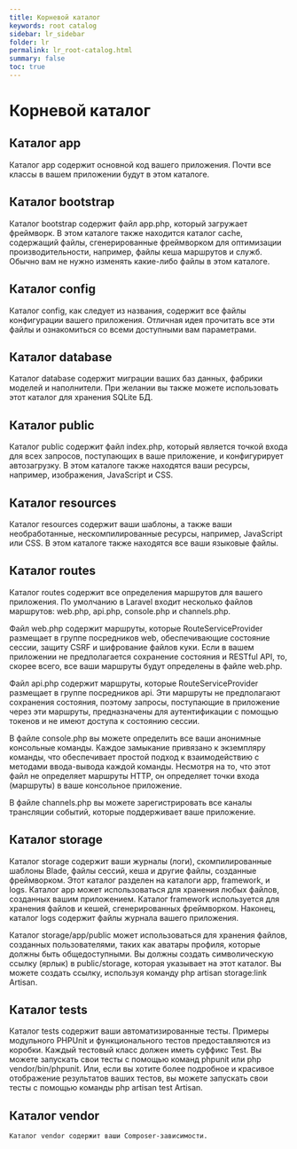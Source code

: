 ```yaml
---
title: Корневой каталог
keywords: root catalog
sidebar: lr_sidebar
folder: lr
permalink: lr_root-catalog.html
summary: false
toc: true
---     
```


# Корневой каталог
     
## Каталог app

Каталог app содержит основной код вашего приложения. Почти все классы в вашем приложении будут в этом каталоге.

## Каталог bootstrap

Каталог bootstrap содержит файл app.php, который загружает фреймворк. В этом каталоге также находится каталог cache, содержащий файлы, сгенерированные фреймворком для оптимизации производительности, например, файлы кеша маршрутов и служб. Обычно вам не нужно изменять какие-либо файлы в этом каталоге.

## Каталог config

Каталог config, как следует из названия, содержит все файлы конфигурации вашего приложения. Отличная идея прочитать все эти файлы и ознакомиться со всеми доступными вам параметрами.

## Каталог database

Каталог database содержит миграции ваших баз данных, фабрики моделей и наполнители. При желании вы также можете использовать этот каталог для хранения SQLite БД.

## Каталог public

Каталог public содержит файл index.php, который является точкой входа для всех запросов, поступающих в ваше приложение, и конфигурирует автозагрузку. В этом каталоге также находятся ваши ресурсы, например, изображения, JavaScript и CSS.

## Каталог resources

Каталог resources содержит ваши шаблоны, а также ваши необработанные, нескомпилированные ресурсы, например, JavaScript или CSS. В этом каталоге также находятся все ваши языковые файлы.

## Каталог routes

Каталог routes содержит все определения маршрутов для вашего приложения. По умолчанию в Laravel входит несколько файлов маршрутов: web.php, api.php, console.php и channels.php.

Файл web.php содержит маршруты, которые RouteServiceProvider размещает в группе посредников web, обеспечивающие состояние сессии, защиту CSRF и шифрование файлов куки. Если в вашем приложении не предполагается сохранение состояния и RESTful API, то, скорее всего, все ваши маршруты будут определены в файле web.php.

Файл api.php содержит маршруты, которые RouteServiceProvider размещает в группе посредников api. Эти маршруты не предполагают сохранения состояния, поэтому запросы, поступающие в приложение через эти маршруты, предназначены для аутентификации с помощью токенов и не имеют доступа к состоянию сессии.

В файле console.php вы можете определить все ваши анонимные консольные команды. Каждое замыкание привязано к экземпляру команды, что обеспечивает простой подход к взаимодействию с методами ввода-вывода каждой команды. Несмотря на то, что этот файл не определяет маршруты HTTP, он определяет точки входа (маршруты) в ваше консольное приложение.

В файле channels.php вы можете зарегистрировать все каналы трансляции событий, которые поддерживает ваше приложение.

## Каталог storage

Каталог storage содержит ваши журналы (логи), скомпилированные шаблоны Blade, файлы сессий, кеша и другие файлы, созданные фреймворком. Этот каталог разделен на каталоги app, framework, и logs. Каталог app может использоваться для хранения любых файлов, созданных вашим приложением. Каталог framework используется для хранения файлов и кешей, сгенерированных фреймворком. Наконец, каталог logs содержит файлы журнала вашего приложения.

Каталог storage/app/public может использоваться для хранения файлов, созданных пользователями, таких как аватары профиля, которые должны быть общедоступными. Вы должны создать символическую ссылку (ярлык) в public/storage, которая указывает на этот каталог. Вы можете создать ссылку, используя команду php artisan storage:link Artisan.

## Каталог tests

Каталог tests содержит ваши автоматизированные тесты. Примеры модульного PHPUnit и функционального тестов предоставляются из коробки. Каждый тестовый класс должен иметь суффикс Test. Вы можете запускать свои тесты с помощью команд phpunit или php vendor/bin/phpunit. Или, если вы хотите более подробное и красивое отображение результатов ваших тестов, вы можете запускать свои тесты с помощью команды php artisan test Artisan.

## Каталог vendor

    Каталог vendor содержит ваши Composer-зависимости.
